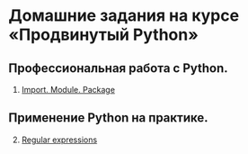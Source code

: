 # Домашние задания на курсе «Продвинутый Python»

## Профессиональная работа с Python.
1. [Import. Module. Package](modules_packages/)

## Применение Python на практике.
2. [Regular expressions](5.Regexp/)  
  

<!--
2. [Iterators. Generators. Yield](2.Iterators.Generators.Yield/)    
3. [Decorators](3.Decorators/)  

5. [Tests](4.Tests/)
6. [Web-scrapping](6.Web-scrapping/)
7. [Подготовка к собеседованию](7.Interview/)  
-->